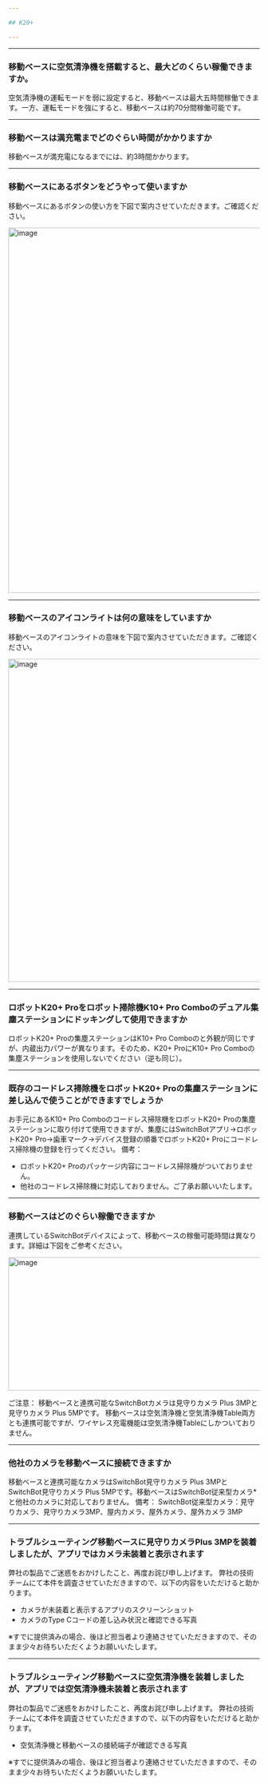 ```yaml
---

## K20+

---
```


---
### 移動ベースに空気清浄機を搭載すると、最大どのくらい稼働できますか。

空気清浄機の運転モードを弱に設定すると、移動ベースは最大五時間稼働できます。一方、運転モードを強にすると、移動ベースは約70分間稼働可能です。



---
### 移動ベースは満充電までどのぐらい時間がかかりますか

移動ベースが満充電になるまでには、約3時間かかります。



---
### 移動ベースにあるボタンをどうやって使いますか

移動ベースにあるボタンの使い方を下図で案内させていただきます。ご確認ください。

<img width="1116" height="731" alt="image" src="https://github.com/user-attachments/assets/33f977bc-d9c5-4b08-952f-19771c934a0e" />


---
### 移動ベースのアイコンライトは何の意味をしていますか

移動ベースのアイコンライトの意味を下図で案内させていただきます。ご確認ください。

<img width="688" height="647" alt="image" src="https://github.com/user-attachments/assets/94f77bc6-e086-4b1c-b95d-a1498ddb0f49" />


---
### ロボットK20+ Proをロボット掃除機K10+ Pro Comboのデュアル集塵ステーションにドッキングして使用できますか

ロボットK20+ Proの集塵ステーションはK10+ Pro Comboのと外観が同じですが、内蔵出力パワーが異なります。そのため、K20+ ProにK10+ Pro Comboの集塵ステーションを使用しないでください（逆も同じ）。


---
### 既存のコードレス掃除機をロボットK20+ Proの集塵ステーションに差し込んで使うことができますでしょうか

お手元にあるK10+ Pro Comboのコードレス掃除機をロボットK20+ Proの集塵ステーションに取り付けて使用できますが、集塵にはSwitchBotアプリ→ロボットK20+ Pro→歯車マーク→デバイス登録の順番でロボットK20+ Proにコードレス掃除機の登録を行ってください。
備考：
- ロボットK20+ Proのパッケージ内容にコードレス掃除機がついておりません。
- 他社のコードレス掃除機に対応しておりません。ご了承お願いいたします。


---
### 移動ベースはどのぐらい稼働できますか

連携しているSwitchBotデバイスによって、移動ベースの稼働可能時間は異なります。詳細は下図をご参考ください。

<img width="712" height="267" alt="image" src="https://github.com/user-attachments/assets/e78b8a3e-3edf-441b-8f64-61792df995f2" />

ご注意：
移動ベースと連携可能なSwitchBotカメラは見守りカメラ Plus 3MPと見守りカメラ Plus 5MPです。
移動ベースは空気清浄機と空気清浄機Table両方とも連携可能ですが、ワイヤレス充電機能は空気清浄機Tableにしかついておりません。


---
### 他社のカメラを移動ベースに接続できますか

移動ベースと連携可能なカメラはSwitchBot見守りカメラ Plus 3MPとSwitchBot見守りカメラ Plus 5MPです。移動ベースはSwitchBot従来型カメラ*と他社のカメラに対応しておりません。
備考：
SwitchBot従来型カメラ：見守りカメラ、見守りカメラ3MP、屋内カメラ、屋外カメラ、屋外カメラ 3MP



---
### トラブルシューティング移動ベースに見守りカメラPlus 3MPを装着しましたが、アプリではカメラ未装着と表示されます

弊社の製品でご迷惑をおかけしたこと、再度お詫び申し上げます。
弊社の技術チームにて本件を調査させていただきますので、以下の内容をいただけると助かります。
- カメラが未装着と表示するアプリのスクリーンショット
- カメラのType Cコードの差し込み状況と確認できる写真

※すでに提供済みの場合、後ほど担当者より連絡させていただきますので、そのまま少々お待ちいただくようお願いいたします。


---
### トラブルシューティング移動ベースに空気清浄機を装着しましたが、アプリでは空気清浄機未装着と表示されます

弊社の製品でご迷惑をおかけしたこと、再度お詫び申し上げます。
弊社の技術チームにて本件を調査させていただきますので、以下の内容をいただけると助かります。
- 空気清浄機と移動ベースの接続端子が確認できる写真

※すでに提供済みの場合、後ほど担当者より連絡させていただきますので、そのまま少々お待ちいただくようお願いいたします。









